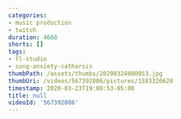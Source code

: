 ```yaml
---
categories:
- music production
- twitch
duration: 4668
shorts: []
tags:
- fl-studio
- song-anxiety-catharsis
thumbPath: /assets/thumbs/20200324000053.jpg
thumbUri: /videos/567392806/pictures/1583320620
timestamp: 2020-03-23T19:00:53-05:00
title: null
videoId: '567392806'
---
```


